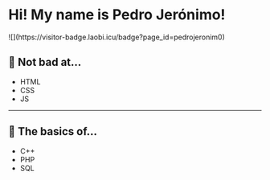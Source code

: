 <h1>Hi! My name is Pedro Jerónimo!</h1>
![](https://visitor-badge.laobi.icu/badge?page_id=pedrojeronim0)
<h2 "display:flex;align-items:center">👀 Not bad at...</h2>
<ul>
 <li>HTML</li>
 <li>CSS</li>
 <li>JS</li>
 </ul>
<hr>
<h2 style:"display:flex;align-items:center">🌱 The basics of...</h2>
<ul>
<li>C++</li>
<li>PHP</li>
<li>SQL</li>
</ul>

